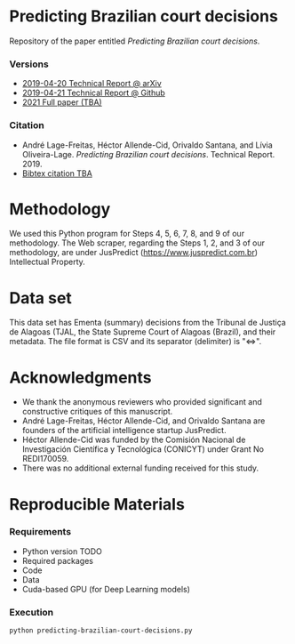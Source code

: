 # Predicting Brazilian court decisions


Repository of the paper entitled _Predicting Brazilian court decisions_.

### Versions

- [2019-04-20 Technical Report @ arXiv](https://arxiv.org/abs/1905.10348)
- [2019-04-21 Technical Report @ Github](https://github.com/proflage/technical-reports/blob/020fe07c06fc551a1305055a07c806f930a39fae/2019-04-21-Predicting_Brazilian_court_decisions.pdf)
- [2021 Full paper (TBA)]()

### Citation

- André Lage-Freitas, Héctor Allende-Cid, Orivaldo Santana, and Lívia Oliveira-Lage. _Predicting Brazilian court decisions_. Technical Report. 2019.
- [Bibtex citation TBA]()



# Methodology

We used this Python program for Steps 4, 5, 6, 7, 8, and 9 of our methodology. The Web scraper, regarding the Steps 1, 2, and 3 of our methodology, are under JusPredict (https://www.juspredict.com.br) Intellectual Property.

# Data set

This data set has Ementa (summary) decisions from the Tribunal de Justiça de Alagoas (TJAL, the State Supreme Court of Alagoas (Brazil), and their metadata. The file format is CSV and its separator (delimiter) is "<=>".

# Acknowledgments

- We thank the anonymous reviewers who provided significant and constructive critiques of this manuscript. 
- André Lage-Freitas, Héctor Allende-Cid, and Orivaldo Santana are founders of the artificial intelligence startup JusPredict. 
- Héctor Allende-Cid was funded by the Comisión Nacional de Investigación Científica y Tecnológica (CONICYT) under Grant No REDI170059.
- There was no additional external funding received for this study.

 
# Reproducible Materials

### Requirements

- Python version TODO  
- Required packages
- Code
- Data
- Cuda-based GPU (for Deep Learning models)

### Execution

```bash
python predicting-brazilian-court-decisions.py 
```
